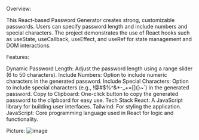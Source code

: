 Overview:

This React-based Password Generator creates strong, customizable passwords. Users can specify password length and include numbers and special characters. The project demonstrates the use of React hooks such as useState, useCallback, useEffect, and useRef for state management and DOM interactions.

Features:

Dynamic Password Length: Adjust the password length using a range slider (6 to 50 characters).
Include Numbers: Option to include numeric characters in the generated password.
Include Special Characters: Option to include special characters (e.g., !@#$%^&*-_+=[]{}~`) in the generated password.
Copy to Clipboard: One-click button to copy the generated password to the clipboard for easy use.
Tech Stack
React: A JavaScript library for building user interfaces.
Tailwind: For styling the application.
JavaScript: Core programming language used in React for logic and functionality.

Picture:
![image](https://github.com/user-attachments/assets/5702001b-3a60-4505-b1c0-49be013271b5)


